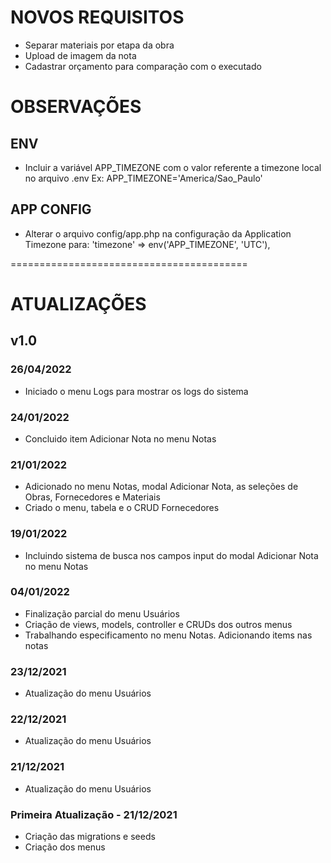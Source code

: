# NOVOS REQUISITOS

- Separar materiais por etapa da obra
- Upload de imagem da nota
- Cadastrar orçamento para comparação com o executado

# OBSERVAÇÕES

## ENV
- Incluir a variável APP_TIMEZONE com o valor referente a timezone local no arquivo .env
    Ex: APP_TIMEZONE='America/Sao_Paulo'

## APP CONFIG
- Alterar o arquivo config/app.php na configuração da Application Timezone para:
    'timezone' => env('APP_TIMEZONE', 'UTC'),

=========================================
# ATUALIZAÇÕES

## v1.0

### 26/04/2022
- Iniciado o menu Logs para mostrar os logs do sistema

### 24/01/2022
- Concluido item Adicionar Nota no menu Notas

### 21/01/2022
- Adicionado no menu Notas, modal Adicionar Nota, as seleções de Obras, Fornecedores e Materiais
- Criado o menu, tabela e o CRUD Fornecedores

### 19/01/2022
- Incluindo sistema de busca nos campos input do modal Adicionar Nota no menu Notas

### 04/01/2022
- Finalização parcial do menu Usuários
- Criação de views, models, controller e CRUDs dos outros menus
- Trabalhando especificamento no menu Notas. Adicionando items nas notas

### 23/12/2021
- Atualização do menu Usuários

### 22/12/2021
- Atualização do menu Usuários

### 21/12/2021
- Atualização do menu Usuários

### Primeira Atualização - 21/12/2021
- Criação das migrations e seeds
- Criação dos menus


